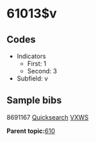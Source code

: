 # 61013$v

## Codes

-   Indicators
    -   First: 1
    -   Second: 3
-   Subfield: v

## Sample bibs

8691167 [Quicksearch](https://search.library.yale.edu/catalog/8691167) [VXWS](http://prodorbis.library.yale.edu:7014/vxws/GetHoldingsService?bibId=8691167)

**Parent topic:**[610](../../tags/610/610.md)

